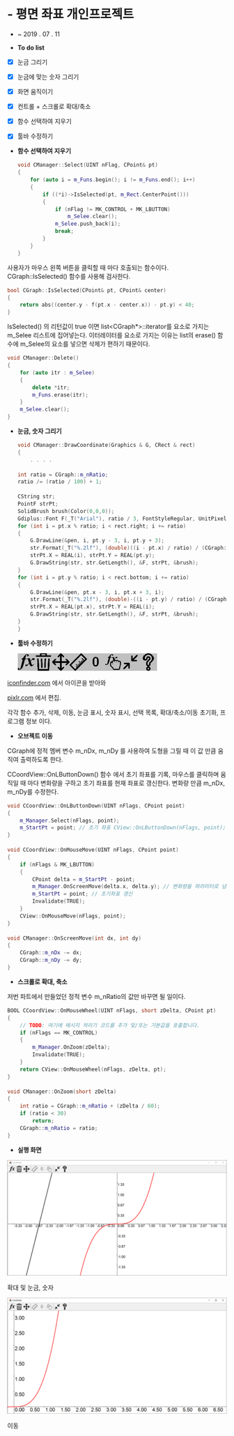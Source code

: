 # - 평면 좌표 개인프로젝트

- ~ 2019 . 07 . 11

- **To do list**

- [x] 눈금 그리기

- [x] 눈금에 맞는 숫자 그리기

- [x] 화면 움직이기

- [x] 컨트롤 + 스크롤로 확대/축소

- [x] 함수 선택하여 지우기

- [x]  툴바 수정하기

- **함수 선택하여 지우기**

    ```c++
    void CManager::Select(UINT nFlag, CPoint& pt)
    {
    	for (auto i = m_Funs.begin(); i != m_Funs.end(); i++)
    	{
    		if ((*i)->IsSelected(pt, m_Rect.CenterPoint()))
    		{
    			if (nFlag != MK_CONTROL + MK_LBUTTON)
    				m_Selee.clear();
    			m_Selee.push_back(i);
    			break;
    		}
    	}
    }
    ```

사용자가 마우스 왼쪽 버튼을 클릭할 때 마다 호출되는 함수이다. CGraph::IsSelected() 함수를 사용해 검사한다.

```C++
bool CGraph::IsSelected(CPoint& pt, CPoint& center)
{
	return abs((center.y - f(pt.x - center.x)) - pt.y) < 40;
}
```

IsSelected() 의 리턴값이 true 이면 list<CGraph*>::iterator를 요소로 가지는 m_Selee 리스트에 집어넣는다. 이터레이터를 요소로 가지는 이유는 list의 erase() 함수에 m_Selee의 요소를 넣으면 삭제가 편하기 때문이다.

```C++
void CManager::Delete()
{
	for (auto itr : m_Selee)
	{
		delete *itr;
		m_Funs.erase(itr);
	}
	m_Selee.clear();
}
```

- **눈금, 숫자 그리기**

    ```C++
    void CManager::DrawCoordinate(Graphics & G, CRect & rect)
    {
    	. . . .
    
    int ratio = CGraph::m_nRatio;
    ratio /= (ratio / 100) + 1;
    
    CString str;
    PointF strPt;
    SolidBrush brush(Color(0,0,0));
    Gdiplus::Font F(_T("Arial"), ratio / 3, FontStyleRegular, UnitPixel);
    for (int i = pt.x % ratio; i < rect.right; i += ratio)
    {
    	G.DrawLine(&pen, i, pt.y - 3, i, pt.y + 3);
    	str.Format(_T("%.2lf"), (double)((i - pt.x) / ratio) / (CGraph::m_nRatio / 100 + 1));
    	strPt.X = REAL(i), strPt.Y = REAL(pt.y);
    	G.DrawString(str, str.GetLength(), &F, strPt, &brush);
    }
    for (int i = pt.y % ratio; i < rect.bottom; i += ratio)
    {
    	G.DrawLine(&pen, pt.x - 3, i, pt.x + 3, i);
    	str.Format(_T("%.2lf"), (double)-((i - pt.y) / ratio) / (CGraph::m_nRatio / 100 + 1));
    	strPt.X = REAL(pt.x), strPt.Y = REAL(i);
    	G.DrawString(str, str.GetLength(), &F, strPt, &brush);
    }
    }
    ```

- **툴바 수정하기**

    ![](pic/Toolbar-4071192f-59c1-4276-93cf-1a3e76eee9dd.bmp)

[iconfinder.com](http://iconfinder.com/) 에서 아이콘을 받아와

[pixlr.com](https://pixlr.com/x/) 에서 편집.

각각 함수 추가, 삭제, 이동, 눈금 표시, 숫자 표시, 선택 목록, 확대/축소/이동 초기화, 프로그램 정보 이다.

- **오브젝트 이동**

CGraph에 정적 멤버 변수 m_nDx, m_nDy 를 사용하여 도형을 그릴 때 이 값 만큼 움직여 출력하도록 한다. 

CCoordView::OnLButtonDown() 함수 에서 초기 좌표를 기록, 마우스를 클릭하며 움직일 때 마다 변화량을 구하고 초기 좌표를 현재 좌표로 갱신한다. 변화량 만큼 m_nDx, m_nDy를 수정한다.

```C++
void CCoordView::OnLButtonDown(UINT nFlags, CPoint point)
{
	m_Manager.Select(nFlags, point);
	m_StartPt = point; // 초기 좌표	CView::OnLButtonDown(nFlags, point);
}

void CCoordView::OnMouseMove(UINT nFlags, CPoint point)
{
	if (nFlags & MK_LBUTTON)
	{
		CPoint delta = m_StartPt - point;
		m_Manager.OnScreenMove(delta.x, delta.y); // 변화량을 파라미터로 넘김
		m_StartPt = point; // 초기좌표 갱신
		Invalidate(TRUE);
	}
	CView::OnMouseMove(nFlags, point);
}

void CManager::OnScreenMove(int dx, int dy)
{
	CGraph::m_nDx -= dx;
	CGraph::m_nDy -= dy;
}
```

- **스크롤로 확대, 축소**

저번 파트에서 만들었던 정적 변수 m_nRatio의 값만 바꾸면 될 일이다.

```C++
BOOL CCoordView::OnMouseWheel(UINT nFlags, short zDelta, CPoint pt)
{
	// TODO: 여기에 메시지 처리기 코드를 추가 및/또는 기본값을 호출합니다.
	if (nFlags == MK_CONTROL)
	{
		m_Manager.OnZoom(zDelta);
		Invalidate(TRUE);
	}
	return CView::OnMouseWheel(nFlags, zDelta, pt);
}

void CManager::OnZoom(short zDelta)
{
	int ratio = CGraph::m_nRatio + (zDelta / 60);
	if (ratio < 30)
		return;
	CGraph::m_nRatio = ratio;
}
```

- **실행 화면**

![](pic/3-0ac5f104-3aec-4fbe-af5e-4307685b755a.png)

확대 및 눈금, 숫자

![](pic/4-04336702-ab4f-41f9-ba22-260063e308df.png)

이동